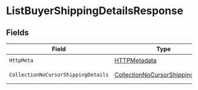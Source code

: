 # ListBuyerShippingDetailsResponse


## Fields

| Field                                                                                             | Type                                                                                              | Required                                                                                          | Description                                                                                       |
| ------------------------------------------------------------------------------------------------- | ------------------------------------------------------------------------------------------------- | ------------------------------------------------------------------------------------------------- | ------------------------------------------------------------------------------------------------- |
| `HttpMeta`                                                                                        | [HTTPMetadata](../../Models/Components/HTTPMetadata.md)                                           | :heavy_check_mark:                                                                                | N/A                                                                                               |
| `CollectionNoCursorShippingDetails`                                                               | [CollectionNoCursorShippingDetails](../../Models/Components/CollectionNoCursorShippingDetails.md) | :heavy_minus_sign:                                                                                | Successful Response                                                                               |